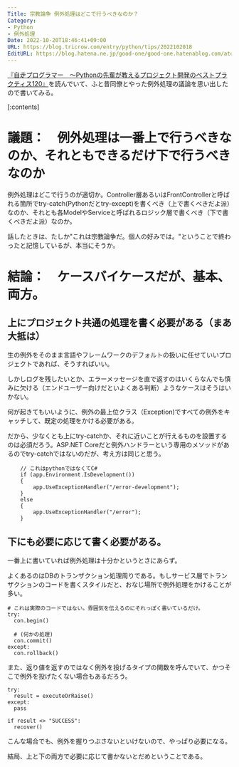 ```yaml
---
Title: 宗教論争 例外処理はどこで行うべきなのか？
Category:
- Python
- 例外処理
Date: 2022-10-20T18:46:41+09:00
URL: https://blog.tricrow.com/entry/python/tips/2022102018
EditURL: https://blog.hatena.ne.jp/good-one/good-one.hatenablog.com/atom/entry/4207112889929219776
---
```


[『自走プログラマー　～Pythonの先輩が教えるプロジェクト開発のベストプラクティス120』](https://www.amazon.co.jp/dp/B084ZBYP1R)を読んでいて、ふと昔同僚とやった例外処理の議論を思い出したので書いてみる。

[:contents]

# 議題：　例外処理は一番上で行うべきなのか、それともできるだけ下で行うべきなのか

例外処理はどこで行うのが適切か。Controller層あるいはFrontControllerと呼ばれる箇所でtry-catch(Pythonだとtry-except)を書くべき（上で書くべきだよ派）なのか、それとも各ModelやServiceと呼ばれるロジック層で書くべき（下で書くべきだよ派）なのか。

話したときは、たしか"これは宗教論争だ。個人の好みでは。"ということで終わったと記憶しているが、本当にそうか。


# 結論：　ケースバイケースだが、基本、両方。

## 上にプロジェクト共通の処理を書く必要がある（まあ大抵は）

生の例外をそのまま言語やフレームワークのデフォルトの扱いに任せていいプロジェクトであれば、そうすればいい。

しかしログを残したいとか、エラーメッセージを直で返すのはいくらなんでも慎みに欠ける（エンドユーザー向けだといよくある判断）ようなケースはそうはいかない。

何が起きてもいいように、例外の最上位クラス（Exception)ですべての例外をキャッチして、既定の処理をかける必要がある。

だから、少なくとも上にtry-catchか、それに近いことが行えるものを設置するのは必須だろう。ASP.NET Coreだと例外ハンドラーという専用のメソッドがあるのでtry-catchではないのだが、考え方は同じと思う。

        // これはpythonではなくてC#
        if (app.Environment.IsDevelopment())
        {
            app.UseExceptionHandler("/error-development");
        }
        else
        {
            app.UseExceptionHandler("/error");
        }


## 下にも必要に応じて書く必要がある。

一番上に書いていれば例外処理は十分かというとさにあらず。

よくあるのはDBのトランザクション処理周りである。もしサービス層でトランザクションのコードを書くスタイルだと、おなじ場所で例外処理をかけることが多い。

    # これは実際のコードではない。雰囲気を伝えるのにそれっぽく書いているだけ。
    try: 
      con.begin()

      # (何かの処理)
      con.commit()
    except: 
      con.rollback()

また、返り値を返すのではなく例外を投げるタイプの関数を呼んでいて、かつそこで例外を投げたくない場合もあるだろう。

    try: 
      result = executeOrRaise()
    except: 
      pass

    if result <> "SUCCESS":
      recover()

こんな場合でも、例外を握りつぶさないといけないので、やっぱり必要になる。


結局、上と下の両方で必要に応じて書かないとだめということである。
